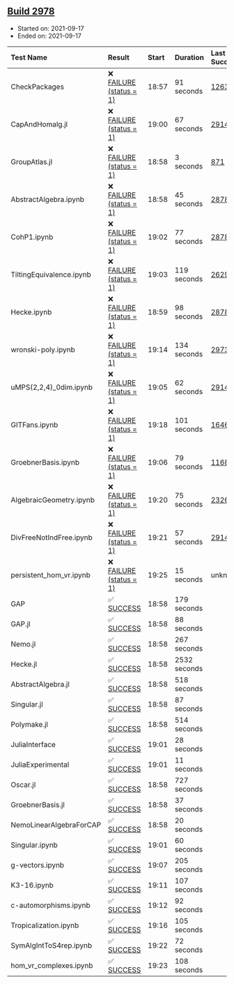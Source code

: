 ## [Build 2978](https://oscarci.mathematik.uni-kl.de/job/oscar-stable/2978/)

* Started on: 2021-09-17
* Ended on: 2021-09-17

| Test Name    | Result | Start | Duration | Last Success | First Failure |
|:-------------|:-------|:------|:---------|:-------------|:--------------|
| CheckPackages | ❌ [FAILURE (status = 1)](https://oscarci.mathematik.uni-kl.de/job/oscar-stable/2978/artifact/logs/build-2978/CheckPackages.log) | 18:57 | 91 seconds | [1263](https://oscarci.mathematik.uni-kl.de/job/oscar-stable/1263/) | [1264](https://oscarci.mathematik.uni-kl.de/job/oscar-stable/1264/) |
| CapAndHomalg.jl | ❌ [FAILURE (status = 1)](https://oscarci.mathematik.uni-kl.de/job/oscar-stable/2978/artifact/logs/build-2978/CapAndHomalg.jl.log) | 19:00 | 67 seconds | [2914](https://oscarci.mathematik.uni-kl.de/job/oscar-stable/2914/) | [2915](https://oscarci.mathematik.uni-kl.de/job/oscar-stable/2915/) |
| GroupAtlas.jl | ❌ [FAILURE (status = 1)](https://oscarci.mathematik.uni-kl.de/job/oscar-stable/2978/artifact/logs/build-2978/GroupAtlas.jl.log) | 18:58 | 3 seconds | [871](https://oscarci.mathematik.uni-kl.de/job/oscar-stable/871/) | [872](https://oscarci.mathematik.uni-kl.de/job/oscar-stable/872/) |
| AbstractAlgebra.ipynb | ❌ [FAILURE (status = 1)](https://oscarci.mathematik.uni-kl.de/job/oscar-stable/2978/artifact/logs/build-2978/AbstractAlgebra.ipynb.log) | 18:58 | 45 seconds | [2878](https://oscarci.mathematik.uni-kl.de/job/oscar-stable/2878/) | [2879](https://oscarci.mathematik.uni-kl.de/job/oscar-stable/2879/) |
| CohP1.ipynb | ❌ [FAILURE (status = 1)](https://oscarci.mathematik.uni-kl.de/job/oscar-stable/2978/artifact/logs/build-2978/CohP1.ipynb.log) | 19:02 | 77 seconds | [2878](https://oscarci.mathematik.uni-kl.de/job/oscar-stable/2878/) | [2879](https://oscarci.mathematik.uni-kl.de/job/oscar-stable/2879/) |
| TiltingEquivalence.ipynb | ❌ [FAILURE (status = 1)](https://oscarci.mathematik.uni-kl.de/job/oscar-stable/2978/artifact/logs/build-2978/TiltingEquivalence.ipynb.log) | 19:03 | 119 seconds | [2629](https://oscarci.mathematik.uni-kl.de/job/oscar-stable/2629/) | [2630](https://oscarci.mathematik.uni-kl.de/job/oscar-stable/2630/) |
| Hecke.ipynb | ❌ [FAILURE (status = 1)](https://oscarci.mathematik.uni-kl.de/job/oscar-stable/2978/artifact/logs/build-2978/Hecke.ipynb.log) | 18:59 | 98 seconds | [2878](https://oscarci.mathematik.uni-kl.de/job/oscar-stable/2878/) | [2879](https://oscarci.mathematik.uni-kl.de/job/oscar-stable/2879/) |
| wronski-poly.ipynb | ❌ [FAILURE (status = 1)](https://oscarci.mathematik.uni-kl.de/job/oscar-stable/2978/artifact/logs/build-2978/wronski-poly.ipynb.log) | 19:14 | 134 seconds | [2973](https://oscarci.mathematik.uni-kl.de/job/oscar-stable/2973/) | [2974](https://oscarci.mathematik.uni-kl.de/job/oscar-stable/2974/) |
| uMPS(2,2,4)_0dim.ipynb | ❌ [FAILURE (status = 1)](https://oscarci.mathematik.uni-kl.de/job/oscar-stable/2978/artifact/logs/build-2978/uMPS-2-2-4-_0dim.ipynb.log) | 19:05 | 62 seconds | [2914](https://oscarci.mathematik.uni-kl.de/job/oscar-stable/2914/) | [2915](https://oscarci.mathematik.uni-kl.de/job/oscar-stable/2915/) |
| GITFans.ipynb | ❌ [FAILURE (status = 1)](https://oscarci.mathematik.uni-kl.de/job/oscar-stable/2978/artifact/logs/build-2978/GITFans.ipynb.log) | 19:18 | 101 seconds | [1646](https://oscarci.mathematik.uni-kl.de/job/oscar-stable/1646/) | [1647](https://oscarci.mathematik.uni-kl.de/job/oscar-stable/1647/) |
| GroebnerBasis.ipynb | ❌ [FAILURE (status = 1)](https://oscarci.mathematik.uni-kl.de/job/oscar-stable/2978/artifact/logs/build-2978/GroebnerBasis.ipynb.log) | 19:06 | 79 seconds | [1168](https://oscarci.mathematik.uni-kl.de/job/oscar-stable/1168/) | [1169](https://oscarci.mathematik.uni-kl.de/job/oscar-stable/1169/) |
| AlgebraicGeometry.ipynb | ❌ [FAILURE (status = 1)](https://oscarci.mathematik.uni-kl.de/job/oscar-stable/2978/artifact/logs/build-2978/AlgebraicGeometry.ipynb.log) | 19:20 | 75 seconds | [2326](https://oscarci.mathematik.uni-kl.de/job/oscar-stable/2326/) | [2327](https://oscarci.mathematik.uni-kl.de/job/oscar-stable/2327/) |
| DivFreeNotIndFree.ipynb | ❌ [FAILURE (status = 1)](https://oscarci.mathematik.uni-kl.de/job/oscar-stable/2978/artifact/logs/build-2978/DivFreeNotIndFree.ipynb.log) | 19:21 | 57 seconds | [2914](https://oscarci.mathematik.uni-kl.de/job/oscar-stable/2914/) | [2915](https://oscarci.mathematik.uni-kl.de/job/oscar-stable/2915/) |
| persistent_hom_vr.ipynb | ❌ [FAILURE (status = 1)](https://oscarci.mathematik.uni-kl.de/job/oscar-stable/2978/artifact/logs/build-2978/persistent_hom_vr.ipynb.log) | 19:25 | 15 seconds | unknown | unknown |
| GAP | ✅ [SUCCESS](https://oscarci.mathematik.uni-kl.de/job/oscar-stable/2978/artifact/logs/build-2978/GAP.log) | 18:58 | 179 seconds |  |  |
| GAP.jl | ✅ [SUCCESS](https://oscarci.mathematik.uni-kl.de/job/oscar-stable/2978/artifact/logs/build-2978/GAP.jl.log) | 18:58 | 88 seconds |  |  |
| Nemo.jl | ✅ [SUCCESS](https://oscarci.mathematik.uni-kl.de/job/oscar-stable/2978/artifact/logs/build-2978/Nemo.jl.log) | 18:58 | 267 seconds |  |  |
| Hecke.jl | ✅ [SUCCESS](https://oscarci.mathematik.uni-kl.de/job/oscar-stable/2978/artifact/logs/build-2978/Hecke.jl.log) | 18:58 | 2532 seconds |  |  |
| AbstractAlgebra.jl | ✅ [SUCCESS](https://oscarci.mathematik.uni-kl.de/job/oscar-stable/2978/artifact/logs/build-2978/AbstractAlgebra.jl.log) | 18:58 | 518 seconds |  |  |
| Singular.jl | ✅ [SUCCESS](https://oscarci.mathematik.uni-kl.de/job/oscar-stable/2978/artifact/logs/build-2978/Singular.jl.log) | 18:58 | 87 seconds |  |  |
| Polymake.jl | ✅ [SUCCESS](https://oscarci.mathematik.uni-kl.de/job/oscar-stable/2978/artifact/logs/build-2978/Polymake.jl.log) | 18:58 | 514 seconds |  |  |
| JuliaInterface | ✅ [SUCCESS](https://oscarci.mathematik.uni-kl.de/job/oscar-stable/2978/artifact/logs/build-2978/JuliaInterface.log) | 19:01 | 28 seconds |  |  |
| JuliaExperimental | ✅ [SUCCESS](https://oscarci.mathematik.uni-kl.de/job/oscar-stable/2978/artifact/logs/build-2978/JuliaExperimental.log) | 19:01 | 11 seconds |  |  |
| Oscar.jl | ✅ [SUCCESS](https://oscarci.mathematik.uni-kl.de/job/oscar-stable/2978/artifact/logs/build-2978/Oscar.jl.log) | 18:58 | 727 seconds |  |  |
| GroebnerBasis.jl | ✅ [SUCCESS](https://oscarci.mathematik.uni-kl.de/job/oscar-stable/2978/artifact/logs/build-2978/GroebnerBasis.jl.log) | 18:58 | 37 seconds |  |  |
| NemoLinearAlgebraForCAP | ✅ [SUCCESS](https://oscarci.mathematik.uni-kl.de/job/oscar-stable/2978/artifact/logs/build-2978/NemoLinearAlgebraForCAP.log) | 18:58 | 20 seconds |  |  |
| Singular.ipynb | ✅ [SUCCESS](https://oscarci.mathematik.uni-kl.de/job/oscar-stable/2978/artifact/logs/build-2978/Singular.ipynb.log) | 19:01 | 60 seconds |  |  |
| g-vectors.ipynb | ✅ [SUCCESS](https://oscarci.mathematik.uni-kl.de/job/oscar-stable/2978/artifact/logs/build-2978/g-vectors.ipynb.log) | 19:07 | 205 seconds |  |  |
| K3-16.ipynb | ✅ [SUCCESS](https://oscarci.mathematik.uni-kl.de/job/oscar-stable/2978/artifact/logs/build-2978/K3-16.ipynb.log) | 19:11 | 107 seconds |  |  |
| c-automorphisms.ipynb | ✅ [SUCCESS](https://oscarci.mathematik.uni-kl.de/job/oscar-stable/2978/artifact/logs/build-2978/c-automorphisms.ipynb.log) | 19:12 | 92 seconds |  |  |
| Tropicalization.ipynb | ✅ [SUCCESS](https://oscarci.mathematik.uni-kl.de/job/oscar-stable/2978/artifact/logs/build-2978/Tropicalization.ipynb.log) | 19:16 | 105 seconds |  |  |
| SymAlgIntToS4rep.ipynb | ✅ [SUCCESS](https://oscarci.mathematik.uni-kl.de/job/oscar-stable/2978/artifact/logs/build-2978/SymAlgIntToS4rep.ipynb.log) | 19:22 | 72 seconds |  |  |
| hom_vr_complexes.ipynb | ✅ [SUCCESS](https://oscarci.mathematik.uni-kl.de/job/oscar-stable/2978/artifact/logs/build-2978/hom_vr_complexes.ipynb.log) | 19:23 | 108 seconds |  |  |

